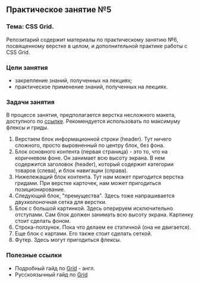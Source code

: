 ## Практическое занятие №5

### Тема: CSS Grid.

Репозитарий содержит материалы по практическому занятию №6, посвященному верстке в целом, и дополнительной практике работы с CSS Grid.

### Цели занятия
- закрепление знаний, полученных на лекциях;
- практическое применение знаний, полученных на лекциях.

### Задачи занятия
В процессе занятия, предполагается верстка несложного макета, доступного по [ссылке](https://www.figma.com/file/ntTbBfeG8m53kLoriar4QX/Untitled?type=design&node-id=1-2&mode=design&t=KXfzo4CUVEiRp0pJ-0). Рекомендуется использовать по максимуму флексы и гриды.

1. Верстаем блок информационной строки (header). Тут ничего сложного, просто выровненный по центру блок, без фона.
2. Блок основного контента (первая страница) - это то, что на коричневом фоне. Он занимает всю высоту экрана. В нем содержится заголовок (header), который содержит категории товаров (слева), и блок навигации (справа).
3. Нижележащий блок контента. Тут нам может пригодится верстка гридами. При верстке карточек, нам может пригодиться позиционирование.
4. Следующий блок, "премущества". Здесь тоже напрашивается двухколоночная сетка для верстки.
5. Блок с большой картинкой. Здесь оперируем исключительно отступами. Сам блок должен занимать всю высоту экрана. Картинку стоит сделать фоном.
6. Строка-ползунок. Пока что делаем ее статичной (она не двигается).
7. Еще блок с картами. Его также стоит сделать сеткой.
8. Футер. Здесь могут пригодиться флексы.

### Полезные ссылки
 - Подробный гайд по [Grid](https://css-tricks.com/snippets/css/complete-guide-grid/) - англ.
 - Русскоязычный гайд по [Grid](https://medium.com/@stasonmars/%D0%B2%D0%B5%CC%88%D1%80%D1%81%D1%82%D0%BA%D0%B0-%D0%BD%D0%B0-grid-%D0%B2-css-%D0%BF%D0%BE%D0%BB%D0%BD%D0%BE%D0%B5-%D1%80%D1%83%D0%BA%D0%BE%D0%B2%D0%BE%D0%B4%D1%81%D1%82%D0%B2%D0%BE-%D0%B8-%D1%81%D0%BF%D1%80%D0%B0%D0%B2%D0%BE%D1%87%D0%BD%D0%B8%D0%BA-220508316f8b)
